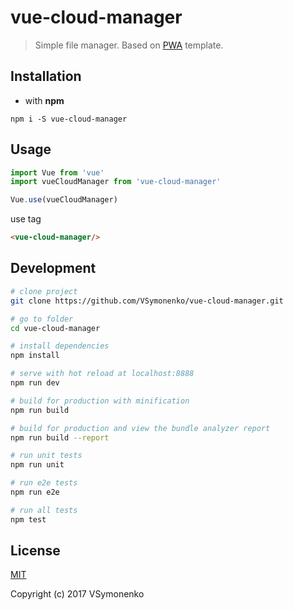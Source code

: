 # vue-cloud-manager

> Simple file manager. Based on [PWA](https://github.com/vuejs-templates/pwa) template.

## Installation

* with **npm**
```
npm i -S vue-cloud-manager
```

## Usage

```javascript
import Vue from 'vue'
import vueCloudManager from 'vue-cloud-manager'

Vue.use(vueCloudManager)
```

use tag
```html
<vue-cloud-manager/>
```


## Development

``` bash
# clone project
git clone https://github.com/VSymonenko/vue-cloud-manager.git

# go to folder
cd vue-cloud-manager

# install dependencies
npm install

# serve with hot reload at localhost:8888
npm run dev

# build for production with minification
npm run build

# build for production and view the bundle analyzer report
npm run build --report

# run unit tests
npm run unit

# run e2e tests
npm run e2e

# run all tests
npm test
```

## License

[MIT](http://opensource.org/licenses/MIT)

Copyright (c) 2017 VSymonenko
